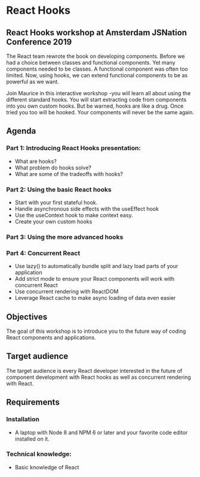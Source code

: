 # React Hooks

## React Hooks workshop at Amsterdam JSNation Conference 2019

The React team rewrote the book on developing components. Before we had a choice between classes and functional components. Yet many components needed to be classes. A functional component was often too limited. Now, using hooks, we can extend functional components to be as powerful as we want.

Join Maurice in this interactive workshop -you will learn all about using the different standard hooks. You will start extracting code from components into you own custom hooks. But be warned, hooks are like a drug. Once tried you too will be hooked. Your components will never be the same again.

## Agenda

### Part 1: Introducing React Hooks presentation:

- What are hooks?
- What problem do hooks solve?
- What are some of the tradeoffs with hooks?

### Part 2: Using the basic React hooks

- Start with your first stateful hook.
- Handle asynchronous side effects with the useEffect hook
- Use the useContext hook to make context easy.
- Create your own custom hooks

### Part 3: Using the more advanced hooks

### Part 4: Concurrent React

- Use lazy() to automatically bundle split and lazy load parts of your application
- Add strict mode to ensure your React components will work with concurrent React
- Use concurrent rendering with ReactDOM
- Leverage React cache to make async loading of data even easier

## Objectives

The goal of this workshop is to introduce you to the future way of coding React components and applications.

## Target audience

The target audience is every React developer interested in the future of component development with React hooks as well as concurrent rendering with React.

## Requirements

### Installation

- A laptop with Node 8 and NPM 6 or later and your favorite code editor installed on it.

### Technical knowledge:

- Basic knowledge of React

